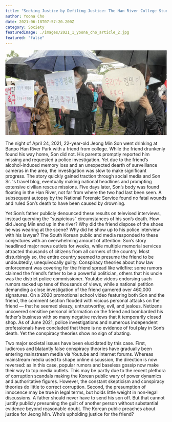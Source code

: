 ```yaml
---
title: "Seeking Justice by Defiling Justice: The Han River College Student Death Case"
author: Yoona Cho
date: 2021-06-18T07:57:20.200Z
category: Society
featuredImage: ./images/2021_1_yoona_cho_article_2.jpg
featured: "false"
---
```

![](images/2021_1_yoona_cho_article_2.jpg)

<!--StartFragment-->

The night of April 24, 2021, 22-year-old Jeong Min Son went drinking at Banpo Han River Park with a friend from college. While the friend drunkenly found his way home, Son did not. His parents promptly reported him missing and requested a police investigation. Yet due to the friend’s alcohol-induced memory loss and an unexpected dearth of surveillance cameras in the area, the investigation was slow to make significant progress. The story quickly gained traction through social media and Son Sr. 's travel blog, eventually making national headlines and prompting extensive civilian rescue missions. Five days later, Son’s body was found floating in the Han River, not far from where the two had last been seen. A subsequent autopsy by the National Forensic Service found no fatal wounds and ruled Son’s death to have been caused by drowning.

Yet Son’s father publicly denounced these results on televised interviews, instead querying the “suspicious” circumstances of his son’s death. How did Jeong Min end up in the river? Why did the friend dispose of the shoes he was wearing at the scene? Why did he show up to his police interview with his lawyer? The South Korean public and media responded to these conjectures with an overwhelming amount of attention: Son’s story headlined major news outlets for weeks, while multiple memorial services attracted thousands of citizens from all corners of the country. Most disturbingly so, the entire country seemed to presume the friend to be undoubtedly, unequivocally guilty. Conspiracy theories about how law enforcement was covering for the friend spread like wildfire: some rumors claimed the friend’s father to be a powerful politician, others that his uncle was the district police commissioner. Youtube videos endorsing such rumors racked up tens of thousands of views, while a national petition demanding a close investigation of the friend garnered over 460,000 signatures. On a 2020 promotional school video featuring both Son and the friend, the comment section flooded with vicious personal attacks on the friend — that he seemed sleazy, untrustworthy, evil, and jealous. Netizens uncovered sensitive personal information on the friend and bombarded his father’s business with so many negative reviews that it temporarily closed shop. As of June 2021, police investigations and numerous independent professionals have concluded that there is no evidence of foul play in Son’s death. Yet the conspiracy theories show no sign of abating.

Two major societal issues have been elucidated by this case. First, ludicrous and blatantly false conspiracy theories have gradually been entering mainstream media via Youtube and internet forums. Whereas mainstream media used to shape online discussion, the direction is now reversed: as in this case, popular rumors and baseless gossip now make their way to top media outlets. This may be partly due to the recent plethora of corruption scandals making the Korean public wary of power dynamics and authoritative figures. However, the constant skepticism and conspiracy theories do little to correct corruption. Second, the presumption of innocence may be true in legal terms, but holds little weight in non-legal discussions. A father should never have to send his son off. But that cannot justify publicly presuming the guilt of another person without substantial evidence beyond reasonable doubt. The Korean public preaches about justice for Jeong Min. Who’s upholding justice for the friend?

<!--EndFragment-->